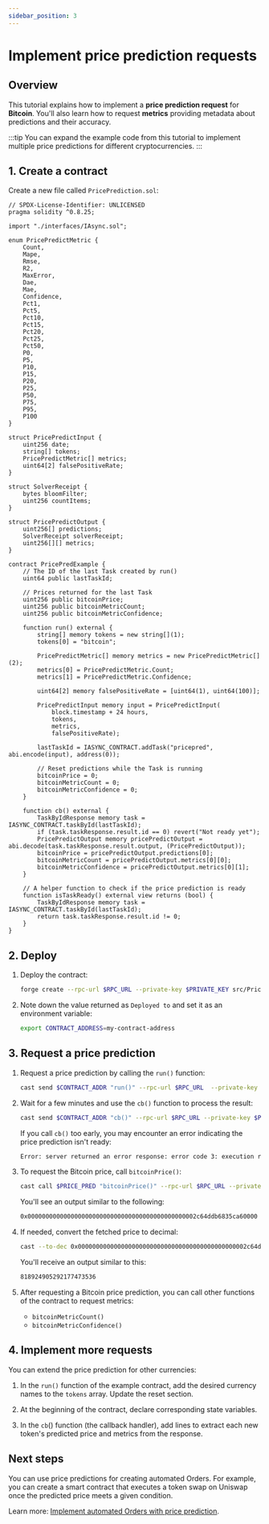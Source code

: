 ```yaml
---
sidebar_position: 3
---
```


# Implement price prediction requests

## Overview

This tutorial explains how to implement a **price prediction request** for **Bitcoin**. You'll also learn how to request **metrics** providing metadata about predictions and their accuracy.

:::tip
You can expand the example code from this tutorial to implement multiple price predictions for different cryptocurrencies.
:::

## 1. Create a contract

Create a new file called `PricePrediction.sol`:

```solidity title="warden-pricepredictions/src/PricePrediction.sol"
// SPDX-License-Identifier: UNLICENSED
pragma solidity ^0.8.25;

import "./interfaces/IAsync.sol";

enum PricePredictMetric {
    Count,
    Mape,
    Rmse,
    R2,
    MaxError,
    Dae,
    Mae,
    Confidence,
    Pct1,
    Pct5,
    Pct10,
    Pct15,
    Pct20,
    Pct25,
    Pct50,
    P0,
    P5,
    P10,
    P15,
    P20,
    P25,
    P50,
    P75,
    P95,
    P100
}

struct PricePredictInput {
    uint256 date;
    string[] tokens;
    PricePredictMetric[] metrics;
    uint64[2] falsePositiveRate;
}

struct SolverReceipt {
    bytes bloomFilter;
    uint256 countItems;
}

struct PricePredictOutput {
    uint256[] predictions;
    SolverReceipt solverReceipt;
    uint256[][] metrics;
}

contract PricePredExample {
    // The ID of the last Task created by run()
    uint64 public lastTaskId;

    // Prices returned for the last Task
    uint256 public bitcoinPrice;
    uint256 public bitcoinMetricCount;
    uint256 public bitcoinMetricConfidence;

    function run() external {
        string[] memory tokens = new string[](1);
        tokens[0] = "bitcoin";

        PricePredictMetric[] memory metrics = new PricePredictMetric[](2);
        metrics[0] = PricePredictMetric.Count;
        metrics[1] = PricePredictMetric.Confidence;

        uint64[2] memory falsePositiveRate = [uint64(1), uint64(100)];

        PricePredictInput memory input = PricePredictInput(
            block.timestamp + 24 hours,
            tokens,
            metrics,
            falsePositiveRate);
        
        lastTaskId = IASYNC_CONTRACT.addTask("pricepred", abi.encode(input), address(0));

        // Reset predictions while the Task is running
        bitcoinPrice = 0;
        bitcoinMetricCount = 0;
        bitcoinMetricConfidence = 0;
    }

    function cb() external {
        TaskByIdResponse memory task = IASYNC_CONTRACT.taskById(lastTaskId);
        if (task.taskResponse.result.id == 0) revert("Not ready yet"); 
        PricePredictOutput memory pricePredictOutput = abi.decode(task.taskResponse.result.output, (PricePredictOutput));
        bitcoinPrice = pricePredictOutput.predictions[0];
        bitcoinMetricCount = pricePredictOutput.metrics[0][0];
        bitcoinMetricConfidence = pricePredictOutput.metrics[0][1];
    }
    
    // A helper function to check if the price prediction is ready
    function isTaskReady() external view returns (bool) {
        TaskByIdResponse memory task = IASYNC_CONTRACT.taskById(lastTaskId);
        return task.taskResponse.result.id != 0;
    }
}
```

## 2. Deploy

1. Deploy the contract:
   
   ```bash
   forge create --rpc-url $RPC_URL --private-key $PRIVATE_KEY src/PricePrediction.sol:PricePredExample --broadcast
   ```

2. Note down the value returned as `Deployed to` and set it as an environment variable:
   
   ```bash
   export CONTRACT_ADDRESS=my-contract-address
   ```

## 3. Request a price prediction

1. Request a price prediction by calling the `run()` function:
   
   ```bash
   cast send $CONTRACT_ADDR "run()" --rpc-url $RPC_URL  --private-key $PRIVATE_KEY
   ```
  
2. Wait for a few minutes and use the `cb()` function to process the result:
   
   ```bash
   cast send $CONTRACT_ADDR "cb()" --rpc-url $RPC_URL --private-key $PRIVATE_KEY
   ```
   
   If you call `cb()` too early, you may encounter an error indicating the price prediction isn't ready:
   
   ```bash
   Error: server returned an error response: error code 3: execution reverted: Not ready yet, data: "0x08c379a00000000000000000000000000000000000000000000000000000000000000020000000000000000000000000000000000000000000000000000000000000000d4e6f742072656164792079657400000000000000000000000000000000000000"
   ```

3. To request the Bitcoin price, call `bitcoinPrice()`:
   
   ```bash
   cast call $PRICE_PRED "bitcoinPrice()" --rpc-url $RPC_URL --private-key $PRIVATE_KEY
   ```
   
   You'll see an output similar to the following:
   
   ```bash
   0x00000000000000000000000000000000000000000000002c64ddb6835ca60000
   ```
   
4. If needed, convert the fetched price to decimal:
   
   ```bash
   cast --to-dec 0x00000000000000000000000000000000000000000000002c64ddb6835ca60000
   ```

   You'll receive an output similar to this:

   ```bash
   818924905292177473536
   ```

5. After requesting a Bitcoin price prediction, you can call other functions of the contract to request metrics:

   - `bitcoinMetricCount()`
   - `bitcoinMetricConfidence()`

## 4. Implement more requests

You can extend the price prediction for other currencies:

1. In the `run()` function of the example contract, add the desired currency names to the `tokens` array. Update the reset section.

2. At the beginning of the contract, declare corresponding state variables.

3. In the `cb`() function (the callback handler), add lines to extract each new token's predicted price and metrics from the response.

## Next steps

You can use price predictions for creating automated Orders. For example, you can create a smart contract that executes a token swap on Uniswap once the predicted price meets a given condition.

Learn more: [Implement automated Orders with price prediction](/build-an-agent/build-an-onchain-ai-agent/implement-orders-with-price-prediction).
